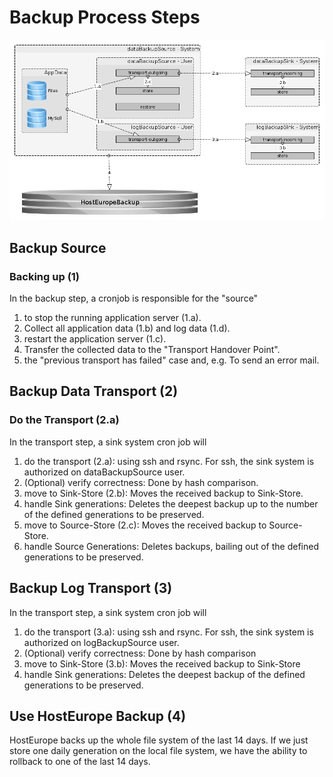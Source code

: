 # Backup Process Steps

![the backup process][backup process]

[backup process]: backup_phases.png "the backup process"

[//]: # (The translation contains 3 parts, however, it has 6 part originally: by @Ali, What should I do?)

## Backup Source
### Backing up (1)

In the backup step, a cronjob is responsible for the "source"
1. to stop the running application server (1.a).
2. Collect all application data (1.b) and log data (1.d).
3. restart the application server (1.c).
4. Transfer the collected data to the "Transport Handover Point".
5. the "previous transport has failed" case and, e.g. To send an error mail.

## Backup Data Transport (2)
### Do the Transport (2.a)
In the transport step, a sink system cron job will
1. do the transport (2.a): using ssh and rsync. For ssh, the sink system is authorized on dataBackupSource user.
2. (Optional) verify correctness: Done by hash comparison.
3. move to Sink-Store (2.b): Moves the received backup to Sink-Store.
4. handle Sink generations: Deletes the deepest backup up to the number of the defined generations to be preserved.
5. move to Source-Store (2.c): Moves the received backup to Source-Store.
6. handle Source Generations: Deletes backups, bailing out of the defined generations to be preserved.

## Backup Log Transport (3)
In the transport step, a sink system cron job will
1. do the transport (3.a): using ssh and rsync. For ssh, the sink system is authorized on logBackupSource user.
2. (Optional) verify correctness: Done by hash comparison
3. move to Sink-Store (3.b): Moves the received backup to Sink-Store
4. handle Sink generations: Deletes the deepest backup of the defined generations to be preserved.

## Use HostEurope Backup (4)
HostEurope backs up the whole file system of the last 14 days. If we just store one daily generation on the local file system, we have the ability to rollback to one of the last 14 days.
